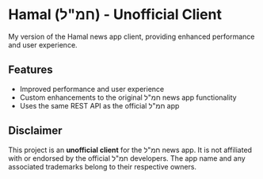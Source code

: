 # Hamal (חמ"ל) - Unofficial Client

My version of the Hamal news app client, providing enhanced performance and user experience.

## Features

- Improved performance and user experience
- Custom enhancements to the original חמ"ל news app functionality
- Uses the same REST API as the official חמ"ל app

## Disclaimer

This project is an **unofficial client** for the חמ"ל news app. It is not affiliated with or endorsed by the official חמ"ל developers. The app name and any associated trademarks belong to their respective owners.
